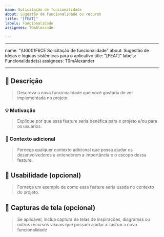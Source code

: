 ```yaml
---
name: Solicitação de funcionalidade
about: Sugestão de funcionalidade ou recurso
title: "[FEAT]"
labels: Funcionalidade
assignees: T0mAlexander

---
```


---
name: "\U0001F6CE️ Solicitação de funcionalidade"
about: Sugestão de idéias e lógicas sistêmicas para o aplicativo
title: "[FEAT]"
labels: Funcionalidade(s)
assignees: T0mAlexander

---

<!--

     Critérios de aprovação

     - Descrição da funcionalidade está clara e completa
     - Motivação da funcionalidade está explicada de forma convincente
     - Dependências e/ou impacto em outras partes do projeto foi considerado
     - Proposta não duplica funcionalidades existentes
     - Solicitação é relevante para o escopo do projeto

     Agradecemos sua contribuição! A equipe de desenvolvimento avaliará sua solicitação e fornecerá feedback. Esteja ciente de que nem todas as solicitações podem ser aceitas de imediato, mas 
     valorizamos todas as sugestões para melhorar o projeto

-->

## 📖 Descrição
> Descreva a nova funcionalidade que você gostaria de ver implementada no projeto.

### 💡 Motivação
> Explique por que essa feature seria benéfica para o projeto e/ou para os usuários.

### 🔎 Contexto adicional
> Forneça qualquer contexto adicional que possa ajudar os desenvolvedores a entenderem a importância e o escopo dessa feature.

## 📲 Usabilidade (opcional)
> Forneça um exemplo de como essa feature seria usada no contexto do projeto.

## 📸 Capturas de tela (opcional)
> Se aplicável, inclua captura de telas de inspirações, diagramas ou outros recursos visuais que possam ajudar a ilustrar a nova funcionalidade
